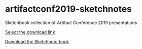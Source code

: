 # artifactconf2019-sketchnotes
Sketchbook collection of Artifact Conference 2019 presentations

[Select the download link](readme.png)

[Download the Sketchnote book](https://github.com/artifactconf/artifactconf2019-sketchnotes/blob/master/books/artifactconf2019sketchnotes.epub)
